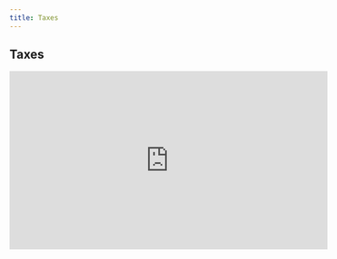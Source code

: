 ```yaml
---
title: Taxes
---
```


## Taxes

<iframe width="560" height="315" src="https://www.youtube.com/embed/eDqMIV9WCsM" title="YouTube video player" frameborder="0" allow="accelerometer; autoplay; clipboard-write; encrypted-media; gyroscope; picture-in-picture" allowfullscreen></iframe>